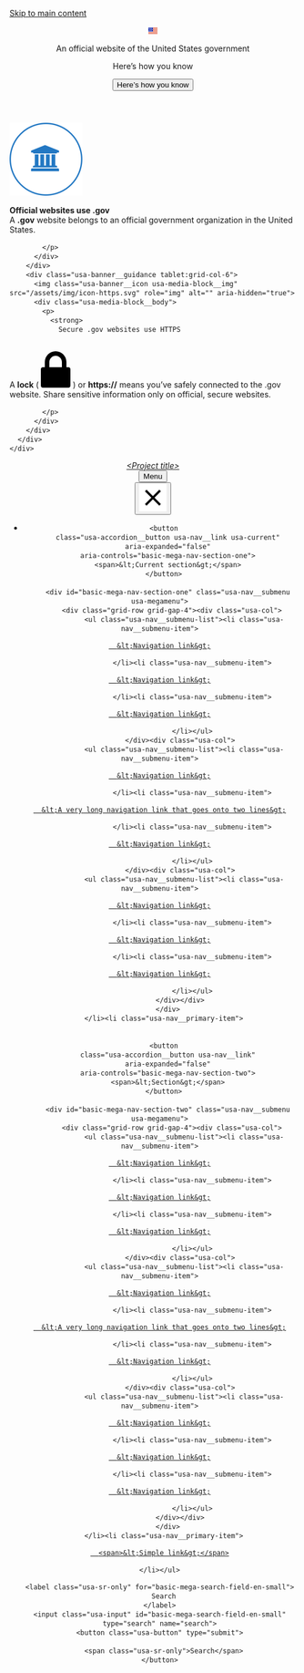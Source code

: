 <a class="usa-skipnav" href="#main-content">Skip to main content</a>
<section class="usa-banner" aria-label="Official government website">
  <div class="usa-accordion">
    <header class="usa-banner__header">
      <div class="usa-banner__inner">
        <div class="grid-col-auto">
          <img class="usa-banner__header-flag" src="/assets/img/us_flag_small.png" alt="U.S. flag">
        </div>
        <div class="grid-col-fill tablet:grid-col-auto">
          <p class="usa-banner__header-text">An official website of the United States government</p>
          <p class="usa-banner__header-action" aria-hidden="true">Here’s how you know</p>
        </div>
        <button class="usa-accordion__button usa-banner__button"
          aria-expanded="false" aria-controls="gov-banner">
          <span class="usa-banner__button-text">Here’s how you know</span>
        </button>
      </div>
    </header>
    <div class="usa-banner__content usa-accordion__content" id="gov-banner">
      <div class="grid-row grid-gap-lg">
        <div class="usa-banner__guidance tablet:grid-col-6">
          <img class="usa-banner__icon usa-media-block__img" src="/assets/img/icon-dot-gov.svg" role="img" alt="" aria-hidden="true">
          <div class="usa-media-block__body">
            <p>
              <strong>
                Official websites use .gov
</strong>
              <br/>
              A <strong>.gov</strong> website belongs to an official government organization in the United States.

            </p>
          </div>
        </div>
        <div class="usa-banner__guidance tablet:grid-col-6">
          <img class="usa-banner__icon usa-media-block__img" src="/assets/img/icon-https.svg" role="img" alt="" aria-hidden="true">
          <div class="usa-media-block__body">
            <p>
              <strong>
                Secure .gov websites use HTTPS
</strong>
              <br/>
              A <strong>lock</strong> (
<span class="icon-lock"><svg xmlns="http://www.w3.org/2000/svg" width="52" height="64" viewBox="0 0 52 64" class="usa-banner__lock-image" role="img" aria-labelledby="banner-lock-title banner-lock-description" focusable="false"><title id="banner-lock-title">Lock</title><desc id="banner-lock-description">A locked padlock</desc><path fill="#000000" fill-rule="evenodd" d="M26 0c10.493 0 19 8.507 19 19v9h3a4 4 0 0 1 4 4v28a4 4 0 0 1-4 4H4a4 4 0 0 1-4-4V32a4 4 0 0 1 4-4h3v-9C7 8.507 15.507 0 26 0zm0 8c-5.979 0-10.843 4.77-10.996 10.712L15 19v9h22v-9c0-6.075-4.925-11-11-11z"/></svg></span>
) or <strong>https://</strong> means you’ve safely connected to the .gov website. Share sensitive information only on official, secure websites.

            </p>
          </div>
        </div>
      </div>
    </div>
  </div>
</section>


  


<div class="usa-overlay"></div>
<header class="usa-header usa-header--basic usa-header--megamenu">
  <div class="usa-nav-container">
    

<div class="usa-navbar">
  <div class="usa-logo" id="basic-mega-logo">
    <em class="usa-logo__text">
      <a href="javascript:void(0)" title="&lt;Project title&gt;">
        &lt;Project title&gt;
      </a>
    </em>
  </div>
  <button class="usa-menu-btn">Menu</button>
</div>
<nav aria-label="Primary navigation" class="usa-nav">
      

<button class="usa-nav__close">
  <img src="/assets/img/usa-icons/close.svg" role="img" alt="Close">
</button>
<ul class="usa-nav__primary usa-accordion"><li class="usa-nav__primary-item">
    

      <button
        class="usa-accordion__button usa-nav__link usa-current"
        aria-expanded="false"
        aria-controls="basic-mega-nav-section-one">
        <span>&lt;Current section&gt;</span>
      </button>
      
        <div id="basic-mega-nav-section-one" class="usa-nav__submenu usa-megamenu">
          <div class="grid-row grid-gap-4"><div class="usa-col">
                <ul class="usa-nav__submenu-list"><li class="usa-nav__submenu-item">
                      
  
  <a href="#" >
    
      &lt;Navigation link&gt;
    
  </a>

                    </li><li class="usa-nav__submenu-item">
                      
  
  <a href="#" >
    
      &lt;Navigation link&gt;
    
  </a>

                    </li><li class="usa-nav__submenu-item">
                      
  
  <a href="#" >
    
      &lt;Navigation link&gt;
    
  </a>

                    </li></ul>
              </div><div class="usa-col">
                <ul class="usa-nav__submenu-list"><li class="usa-nav__submenu-item">
                      
  
  <a href="#" >
    
      &lt;Navigation link&gt;
    
  </a>

                    </li><li class="usa-nav__submenu-item">
                      
  
  <a href="#" >
    
      &lt;A very long navigation link that goes onto two lines&gt;
    
  </a>

                    </li><li class="usa-nav__submenu-item">
                      
  
  <a href="#" >
    
      &lt;Navigation link&gt;
    
  </a>

                    </li></ul>
              </div><div class="usa-col">
                <ul class="usa-nav__submenu-list"><li class="usa-nav__submenu-item">
                      
  
  <a href="#" >
    
      &lt;Navigation link&gt;
    
  </a>

                    </li><li class="usa-nav__submenu-item">
                      
  
  <a href="#" >
    
      &lt;Navigation link&gt;
    
  </a>

                    </li><li class="usa-nav__submenu-item">
                      
  
  <a href="#" >
    
      &lt;Navigation link&gt;
    
  </a>

                    </li></ul>
              </div></div>
        </div>
      </li><li class="usa-nav__primary-item">
    

      <button
        class="usa-accordion__button usa-nav__link"
        aria-expanded="false"
        aria-controls="basic-mega-nav-section-two">
        <span>&lt;Section&gt;</span>
      </button>
      
        <div id="basic-mega-nav-section-two" class="usa-nav__submenu usa-megamenu">
          <div class="grid-row grid-gap-4"><div class="usa-col">
                <ul class="usa-nav__submenu-list"><li class="usa-nav__submenu-item">
                      
  
  <a href="#" >
    
      &lt;Navigation link&gt;
    
  </a>

                    </li><li class="usa-nav__submenu-item">
                      
  
  <a href="#" >
    
      &lt;Navigation link&gt;
    
  </a>

                    </li><li class="usa-nav__submenu-item">
                      
  
  <a href="#" >
    
      &lt;Navigation link&gt;
    
  </a>

                    </li></ul>
              </div><div class="usa-col">
                <ul class="usa-nav__submenu-list"><li class="usa-nav__submenu-item">
                      
  
  <a href="#" >
    
      &lt;Navigation link&gt;
    
  </a>

                    </li><li class="usa-nav__submenu-item">
                      
  
  <a href="#" >
    
      &lt;A very long navigation link that goes onto two lines&gt;
    
  </a>

                    </li><li class="usa-nav__submenu-item">
                      
  
  <a href="#" >
    
      &lt;Navigation link&gt;
    
  </a>

                    </li></ul>
              </div><div class="usa-col">
                <ul class="usa-nav__submenu-list"><li class="usa-nav__submenu-item">
                      
  
  <a href="#" >
    
      &lt;Navigation link&gt;
    
  </a>

                    </li><li class="usa-nav__submenu-item">
                      
  
  <a href="#" >
    
      &lt;Navigation link&gt;
    
  </a>

                    </li><li class="usa-nav__submenu-item">
                      
  
  <a href="#" >
    
      &lt;Navigation link&gt;
    
  </a>

                    </li></ul>
              </div></div>
        </div>
      </li><li class="usa-nav__primary-item">
    
  
  <a href="javascript:void(0)" class="usa-nav__link">
    
      <span>&lt;Simple link&gt;</span>
    
  </a>

    </li></ul>

  
    


  <form class="usa-search usa-search--small" role="search">
    
    <label class="usa-sr-only" for="basic-mega-search-field-en-small">
      Search
    </label>
    <input class="usa-input" id="basic-mega-search-field-en-small" type="search" name="search">
    <button class="usa-button" type="submit">
      
      <span class="usa-sr-only">Search</span>
    </button>
  </form>


  </nav>
  </div>
</header>
<main id="main-content"></main>